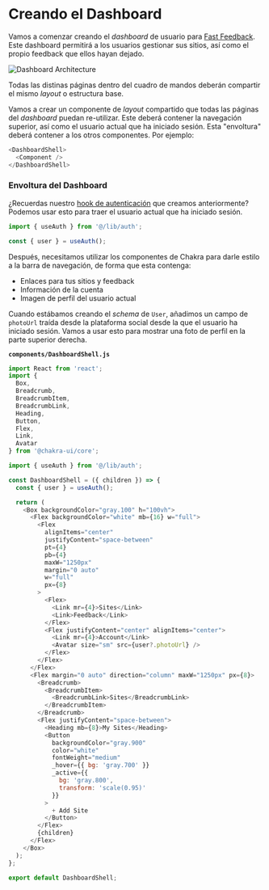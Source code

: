 # Creando el Dashboard

Vamos a comenzar creando el _dashboard_ de usuario para [Fast Feedback](/introduction/product-overview). Este dashboard permitirá a los usuarios gestionar sus sitios, así como el propio feedback que ellos hayan dejado.

![Dashboard Architecture](/admin-architecture.png)

Todas las distinas páginas dentro del cuadro de mandos deberán compartir el mismo _layout_ o estructura base.

Vamos a crear un componente de _layout_ compartido que todas las páginas del _dashboard_ puedan re-utilizar. Este deberá contener la navegación superior, así como el usuario actual que ha iniciado sesión. Esta "envoltura" deberá contener a los otros componentes. Por ejemplo:

```js
<DashboardShell>
  <Component />
</DashboardShell>
```

### Envoltura del Dashboard

¿Recuerdas nuestro [hook de autenticación](/use-auth) que creamos anteriormente? Podemos usar esto para traer el usuario actual que ha iniciado sesión.

```js
import { useAuth } from '@/lib/auth';

const { user } = useAuth();
```

Después, necesitamos utilizar los componentes de Chakra para darle estilo a la barra de navegación, de forma que esta contenga:

- Enlaces para tus sitios y feedback
- Información de la cuenta
- Imagen de perfil del usuario actual

Cuando estábamos creando el _schema_ de `User`, añadimos un campo de `photoUrl` traída desde la plataforma social desde la que el usuario ha iniciado sesión. Vamos a usar esto para mostrar una foto de perfil en la parte superior derecha.

**`components/DashboardShell.js`**

```js
import React from 'react';
import {
  Box,
  Breadcrumb,
  BreadcrumbItem,
  BreadcrumbLink,
  Heading,
  Button,
  Flex,
  Link,
  Avatar
} from '@chakra-ui/core';

import { useAuth } from '@/lib/auth';

const DashboardShell = ({ children }) => {
  const { user } = useAuth();

  return (
    <Box backgroundColor="gray.100" h="100vh">
      <Flex backgroundColor="white" mb={16} w="full">
        <Flex
          alignItems="center"
          justifyContent="space-between"
          pt={4}
          pb={4}
          maxW="1250px"
          margin="0 auto"
          w="full"
          px={8}
        >
          <Flex>
            <Link mr={4}>Sites</Link>
            <Link>Feedback</Link>
          </Flex>
          <Flex justifyContent="center" alignItems="center">
            <Link mr={4}>Account</Link>
            <Avatar size="sm" src={user?.photoUrl} />
          </Flex>
        </Flex>
      </Flex>
      <Flex margin="0 auto" direction="column" maxW="1250px" px={8}>
        <Breadcrumb>
          <BreadcrumbItem>
            <BreadcrumbLink>Sites</BreadcrumbLink>
          </BreadcrumbItem>
        </Breadcrumb>
        <Flex justifyContent="space-between">
          <Heading mb={8}>My Sites</Heading>
          <Button
            backgroundColor="gray.900"
            color="white"
            fontWeight="medium"
            _hover={{ bg: 'gray.700' }}
            _active={{
              bg: 'gray.800',
              transform: 'scale(0.95)'
            }}
          >
            + Add Site
          </Button>
        </Flex>
        {children}
      </Flex>
    </Box>
  );
};

export default DashboardShell;
```
